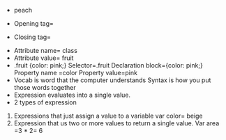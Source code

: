 - <p class=”fruit”>peach</p>
- Opening tag= <p class=”fruit”>
- Closing tag=</p>
- Attribute name= class
- Attribute value= fruit
- .fruit {color: pink;}
 Selector=.fruit
 Declaration block={color: pink;}
 Property name =color
 Property value=pink
- Vocab is word that the computer understands
Syntax is how you put those words together
- Expression evaluates into a single value. 
- 2 types of expression 
1. Expressions that just assign a value to a variable var color= beige
1. Expression that us two or more values to return a single value. Var area =3 * 2= 6 
